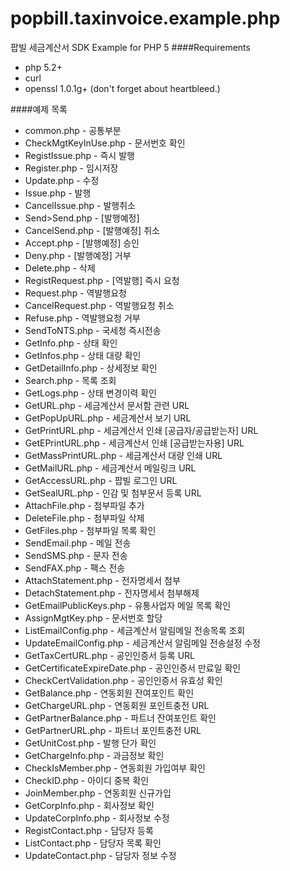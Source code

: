 popbill.taxinvoice.example.php
==============================

팝빌 세금계산서 SDK Example for PHP 5
####Requirements
+ php 5.2+
+ curl
+ openssl 1.0.1g+ (don't forget about heartbleed.)

####예제 목록
+ common.php - 공통부분
+ CheckMgtKeyInUse.php - 문서번호 확인
+ RegistIssue.php - 즉시 발행
+ Register.php - 임시저장
+ Update.php - 수정
+ Issue.php - 발행
+ CancelIssue.php - 발행취소
+ Send>Send.php - [발행예정]
+ CancelSend.php - [발행예정] 취소
+ Accept.php - [발행예정] 승인
+ Deny.php - [발행예정] 거부
+ Delete.php - 삭제
+ RegistRequest.php - [역발행] 즉시 요청
+ Request.php - 역발행요청
+ CancelRequest.php - 역발행요청 취소
+ Refuse.php - 역발행요청 거부
+ SendToNTS.php - 국세청 즉시전송
+ GetInfo.php - 상태 확인
+ GetInfos.php - 상태 대량 확인
+ GetDetailInfo.php - 상세정보 확인
+ Search.php - 목록 조회
+ GetLogs.php - 상태 변경이력 확인
+ GetURL.php - 세금계산서 문서함 관련 URL
+ GetPopUpURL.php - 세금계산서 보기 URL
+ GetPrintURL.php - 세금계산서 인쇄 [공급자/공급받는자] URL
+ GetEPrintURL.php - 세금계산서 인쇄 [공급받는자용] URL
+ GetMassPrintURL.php - 세금계산서 대량 인쇄 URL
+ GetMailURL.php - 세금계산서 메일링크 URL
+ GetAccessURL.php - 팝빌 로그인 URL
+ GetSealURL.php - 인감 및 첨부문서 등록 URL
+ AttachFile.php - 첨부파일 추가
+ DeleteFile.php - 첨부파일 삭제
+ GetFiles.php - 첨부파일 목록 확인
+ SendEmail.php - 메일 전송
+ SendSMS.php - 문자 전송
+ SendFAX.php - 팩스 전송
+ AttachStatement.php - 전자명세서 첨부
+ DetachStatement.php - 전자명세서 첨부해제
+ GetEmailPublicKeys.php - 유통사업자 메일 목록 확인
+ AssignMgtKey.php - 문서번호 할당
+ ListEmailConfig.php - 세금계산서 알림메일 전송목록 조회
+ UpdateEmailConfig.php - 세금계산서 알림메일 전송설정 수정
+ GetTaxCertURL.php - 공인인증서 등록 URL
+ GetCertificateExpireDate.php - 공인인증서 만료일 확인
+ CheckCertValidation.php - 공인인증서 유효성 확인
+ GetBalance.php - 연동회원 잔여포인트 확인
+ GetChargeURL.php - 연동회원 포인트충전 URL
+ GetPartnerBalance.php - 파트너 잔여포인트 확인
+ GetPartnerURL.php - 파트너 포인트충전 URL
+ GetUnitCost.php - 발행 단가 확인
+ GetChargeInfo.php - 과금정보 확인
+ CheckIsMember.php - 연동회원 가입여부 확인
+ CheckID.php - 아이디 중복 확인
+ JoinMember.php - 연동회원 신규가입
+ GetCorpInfo.php - 회사정보 확인
+ UpdateCorpInfo.php - 회사정보 수정
+ RegistContact.php - 담당자 등록
+ ListContact.php - 담당자 목록 확인
+ UpdateContact.php - 담당자 정보 수정